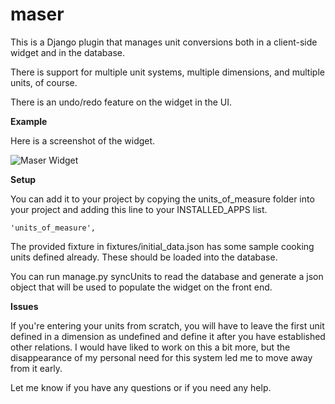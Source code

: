 maser
=====

This is a Django plugin that manages unit conversions both in a client-side widget and in the database.

There is support for multiple unit systems, multiple dimensions, and multiple units, of course.

There is an undo/redo feature on the widget in the UI.

**Example**

Here is a screenshot of the widget.

![Maser Widget](/justinbangerter/maser/blob/master/maser-widget.png?raw=true)


**Setup**

You can add it to your project by copying the units_of_measure folder into your project and adding this line to your INSTALLED_APPS list.

    'units_of_measure',
    
The provided fixture in fixtures/initial_data.json has some sample cooking units defined already.  These should be loaded into the database.

You can run manage.py syncUnits to read the database and generate a json object that will be used to populate the widget on the front end.


**Issues**

If you're entering your units from scratch, you will have to leave the first unit defined in a dimension as undefined and define it after you have established other relations.  I would have liked to work on this a bit more, but the disappearance of my personal need for this system led me to move away from it early.

Let me know if you have any questions or if you need any help.